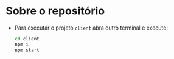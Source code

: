 # Sobre o repositório

- Para executar o projeto `client` abra outro terminal e execute:
  ```sh
  cd client
  npm i
  npm start
  ```
